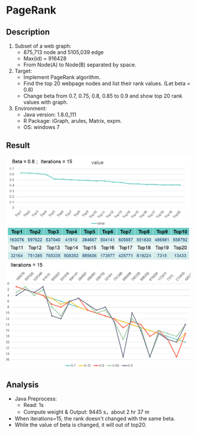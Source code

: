 PageRank
===


Description
---
1. Subset of a web graph:
    - 875,713 node and 5105,039 edge
    - Max(id) = 916428
    - From Node(A) to Node(B) separated by space.
2. Target:
    - Implement PageRank algorithm.
    - Find the top 20 webpage nodes and list their rank values. (Let beta = 0.8)
    - Change beta from 0.7, 0.75, 0.8, 0.85 to 0.9 and show top 20 rank values with graph.
3. Environment:
    - Java version: 1.8.0_111
    - R Package: iGraph, arules, Matrix, expm.
    - OS: windows 7


Result
---
![result1](https://github.com/guiruli08650129/NUTN-Course/blob/master/BigData/PageRank/pictures/result1.PNG)
<br>
![result2](https://github.com/guiruli08650129/NUTN-Course/blob/master/BigData/PageRank/pictures/result2.PNG)

Analysis
---
- Java Preprocess:
    - Read: 1s
    - Compute weight & Output: 9445 s，about 2 hr 37 m 
- When iterations=15, the rank doesn't changed with the same beta.
- While the value of beta is changed, it will out of top20.



